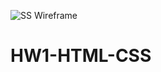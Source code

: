 ![SS Wireframe](https://user-images.githubusercontent.com/88222266/128625382-7b3e3e5b-3b26-4d8d-b1af-f1587112d618.png)
# HW1-HTML-CSS
